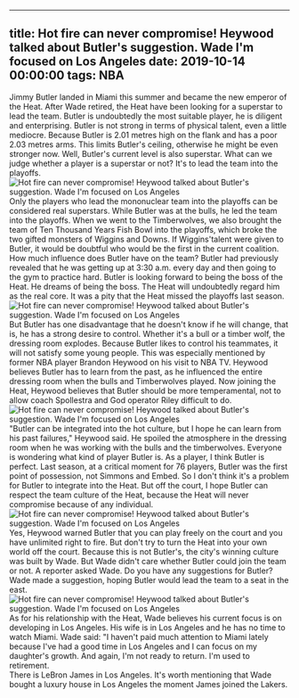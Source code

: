 
---
title: Hot fire can never compromise! Heywood talked about Butler's suggestion. Wade I'm focused on Los Angeles
date: 2019-10-14 00:00:00
tags:  NBA
---
Jimmy Butler landed in Miami this summer and became the new emperor of the Heat. After Wade retired, the Heat have been looking for a superstar to lead the team. Butler is undoubtedly the most suitable player, he is diligent and enterprising. Butler is not strong in terms of physical talent, even a little mediocre.
Because Butler is 2.01 metres high on the flank and has a poor 2.03 metres arms. This limits Butler's ceiling, otherwise he might be even stronger now.
Well, Butler's current level is also superstar. What can we judge whether a player is a superstar or not? It's to lead the team into the playoffs.
![Hot fire can never compromise! Heywood talked about Butler's suggestion. Wade I'm focused on Los Angeles](07aec1e0c3084603be6627f4dbcaa220.jpg)
Only the players who lead the mononuclear team into the playoffs can be considered real superstars. While Butler was at the bulls, he led the team into the playoffs. When we went to the Timberwolves, we also brought the team of Ten Thousand Years Fish Bowl into the playoffs, which broke the two gifted monsters of Wiggins and Downs.
If Wiggins'talent were given to Butler, it would be doubtful who would be the first in the current coalition. How much influence does Butler have on the team? Butler had previously revealed that he was getting up at 3:30 a.m. every day and then going to the gym to practice hard.
Butler is looking forward to being the boss of the Heat. He dreams of being the boss. The Heat will undoubtedly regard him as the real core. It was a pity that the Heat missed the playoffs last season.
![Hot fire can never compromise! Heywood talked about Butler's suggestion. Wade I'm focused on Los Angeles](14a15c5d28d441cd9bd4fe91e2729122.jpg)
But Butler has one disadvantage that he doesn't know if he will change, that is, he has a strong desire to control. Whether it's a bull or a timber wolf, the dressing room explodes. Because Butler likes to control his teammates, it will not satisfy some young people.
This was especially mentioned by former NBA player Brandon Heywood on his visit to NBA TV. Heywood believes Butler has to learn from the past, as he influenced the entire dressing room when the bulls and Timberwolves played.
Now joining the Heat, Heywood believes that Butler should be more temperamental, not to allow coach Spollestra and God operator Riley difficult to do.
![Hot fire can never compromise! Heywood talked about Butler's suggestion. Wade I'm focused on Los Angeles](31a953a76ea747b789aa1191d14f1d6a.jpg)
"Butler can be integrated into the hot culture, but I hope he can learn from his past failures," Heywood said. He spoiled the atmosphere in the dressing room when he was working with the bulls and the timberwolves. Everyone is wondering what kind of player Butler is. As a player, I think Butler is perfect. Last season, at a critical moment for 76 players, Butler was the first point of possession, not Simmons and Embed. So I don't think it's a problem for Butler to integrate into the Heat. But off the court, I hope Butler can respect the team culture of the Heat, because the Heat will never compromise because of any individual.
![Hot fire can never compromise! Heywood talked about Butler's suggestion. Wade I'm focused on Los Angeles](f6786bd1eedd4899b460c22b761b19ef.jpg)
Yes, Heywood warned Butler that you can play freely on the court and you have unlimited right to fire. But don't try to turn the Heat into your own world off the court.
Because this is not Butler's, the city's winning culture was built by Wade. But Wade didn't care whether Butler could join the team or not.
A reporter asked Wade. Do you have any suggestions for Butler? Wade made a suggestion, hoping Butler would lead the team to a seat in the east.
![Hot fire can never compromise! Heywood talked about Butler's suggestion. Wade I'm focused on Los Angeles](5697ead44a5a44028138a127c869f16a.jpg)
As for his relationship with the Heat, Wade believes his current focus is on developing in Los Angeles. His wife is in Los Angeles and he has no time to watch Miami. Wade said: "I haven't paid much attention to Miami lately because I've had a good time in Los Angeles and I can focus on my daughter's growth. And again, I'm not ready to return. I'm used to retirement.  
There is LeBron James in Los Angeles. It's worth mentioning that Wade bought a luxury house in Los Angeles the moment James joined the Lakers.